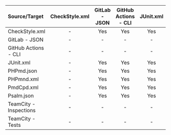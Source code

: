 | Source/Target          | CheckStyle.xml | GitLab - JSON | GitHub Actions - CLI | JUnit.xml | PHPmd.json | PHPmnd.xml | PmdCpd.xml | Psalm.json | TeamCity - Inspections | TeamCity - Tests |
|:-----------------------|:--------------:|:-------------:|:--------------------:|:---------:|:----------:|:----------:|:----------:|:----------:|:----------------------:|:----------------:|
| CheckStyle.xml         |       -        |      Yes      |         Yes          |    Yes    |     -      |     -      |     -      |     -      |          Yes           |       Yes        |
| GitLab - JSON          |       -        |       -       |          -           |     -     |     -      |     -      |     -      |     -      |           -            |        -         |
| GitHub Actions - CLI   |       -        |       -       |          -           |     -     |     -      |     -      |     -      |     -      |           -            |        -         |
| JUnit.xml              |       -        |      Yes      |         Yes          |    Yes    |     -      |     -      |     -      |     -      |          Yes           |       Yes        |
| PHPmd.json             |       -        |      Yes      |         Yes          |    Yes    |     -      |     -      |     -      |     -      |          Yes           |       Yes        |
| PHPmnd.xml             |       -        |      Yes      |         Yes          |    Yes    |     -      |     -      |     -      |     -      |          Yes           |       Yes        |
| PmdCpd.xml             |       -        |      Yes      |         Yes          |    Yes    |     -      |     -      |     -      |     -      |          Yes           |       Yes        |
| Psalm.json             |       -        |      Yes      |         Yes          |    Yes    |     -      |     -      |     -      |     -      |          Yes           |       Yes        |
| TeamCity - Inspections |       -        |       -       |          -           |     -     |     -      |     -      |     -      |     -      |           -            |        -         |
| TeamCity - Tests       |       -        |       -       |          -           |     -     |     -      |     -      |     -      |     -      |           -            |        -         |

